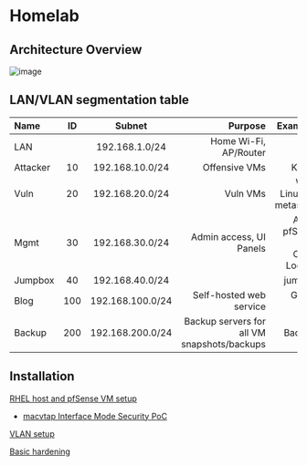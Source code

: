 # Homelab

## Architecture Overview
![image](https://github.com/user-attachments/assets/05f2538a-a220-495a-b0a7-f8c8ab60e6c4)



## LAN/VLAN segmentation table
| Name     | ID    | Subnet       | Purpose    | Example VMs |
|:---------|:-----:|:------------:|-----------:|------------:|
| LAN      |    | 192.168.1.0/24  | Home Wi-Fi, AP/Router |  |
| Attacker | 10    | 192.168.10.0/24  | Offensive VMs | Kali, parrot |
| Vuln     | 20    | 192.168.20.0/24  | Vuln VMs | Windows, Linux, DVWA, metasploitable |
| Mgmt     | 30    | 192.168.30.0/24  | Admin access, UI Panels | Admin PC, pfSense Gui, Omada Controller, Logging VM |
| Jumpbox  | 40    | 192.168.40.0/24  | | jumpbox VM|
| Blog     | 100   | 192.168.100.0/24  | Self-hosted web service | Ghost Blog VM |
| Backup   | 200   | 192.168.200.0/24  |	Backup servers for all VM snapshots/backups | Backup VMs |


## Installation
[RHEL host and pfSense VM setup](./readme/rhel_and_pfsense_setup.md)

  -   [macvtap Interface Mode Security PoC](./readme/poc/macvtap_poc.md)

[VLAN setup](https://github.com/hiCozyty/homelab/blob/main/readme/vlan_setup.md)

[Basic hardening](https://github.com/hiCozyty/homelab/blob/main/readme/basic_hardening.md)
